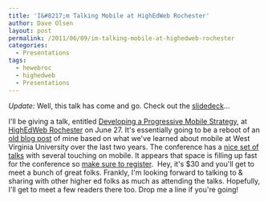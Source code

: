 ```yaml
---
title: 'I&#8217;m Talking Mobile at HighEdWeb Rochester'
author: Dave Olsen
layout: post
permalink: /2011/06/09/im-talking-mobile-at-highedweb-rochester
categories:
  - Presentations
tags:
  - hewebroc
  - highedweb
  - Presentations
---
```

*Update:* Well, this talk has come and go. Check out the [slidedeck][1]...

I'll be giving a talk, entitled [Developing a Progressive Mobile Strategy][2], at [HighEdWeb Rochester][3] on June 27. It's essentially going to be a reboot of an [old blog post][4] of mine based on what we've learned about mobile at West Virginia University over the last two years. The conference has a [nice set of talks][5] with several touching on mobile. It appears that space is filling up fast for the conference so [make sure to register][6].  Hey, it's $30 and you'll get to meet a bunch of great folks. Frankly, I'm looking forward to talking to & sharing with other higher ed folks as much as attending the talks. Hopefully, I'll get to meet a few readers there too. Drop me a line if you're going!

 [1]: http://www.dmolsen.com/mobile-in-higher-ed/2011/06/27/presentation-developing-a-progressive-mobile-strategy/
 [2]: http://roc.highedweb.org/schedule/tech-two/
 [3]: http://roc.highedweb.org/
 [4]: http://www.dmolsen.com/mobile-in-higher-ed/2010/10/05/developing-a-progressive-mobile-strategy/
 [5]: http://roc.highedweb.org/schedule/
 [6]: http://roc.highedweb.org/attend/